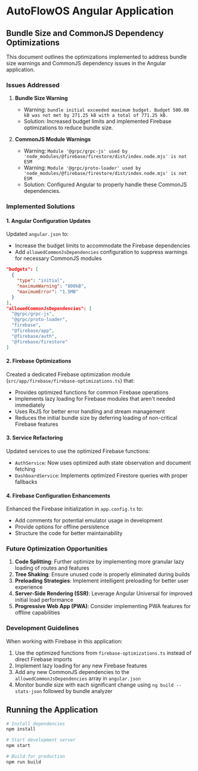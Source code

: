 # AutoFlowOS Angular Application

## Bundle Size and CommonJS Dependency Optimizations

This document outlines the optimizations implemented to address bundle size warnings and CommonJS dependency issues in the Angular application.

### Issues Addressed

1. **Bundle Size Warning**
   - Warning: `bundle initial exceeded maximum budget. Budget 500.00 kB was not met by 271.25 kB with a total of 771.25 kB.`
   - Solution: Increased budget limits and implemented Firebase optimizations to reduce bundle size.

2. **CommonJS Module Warnings**
   - Warning: `Module '@grpc/grpc-js' used by 'node_modules/@firebase/firestore/dist/index.node.mjs' is not ESM`
   - Warning: `Module '@grpc/proto-loader' used by 'node_modules/@firebase/firestore/dist/index.node.mjs' is not ESM`
   - Solution: Configured Angular to properly handle these CommonJS dependencies.

### Implemented Solutions

#### 1. Angular Configuration Updates

Updated `angular.json` to:
- Increase the budget limits to accommodate the Firebase dependencies
- Add `allowedCommonJsDependencies` configuration to suppress warnings for necessary CommonJS modules

```json
"budgets": [
  {
    "type": "initial",
    "maximumWarning": "800kB",
    "maximumError": "1.5MB"
  }
],
"allowedCommonJsDependencies": [
  "@grpc/grpc-js",
  "@grpc/proto-loader",
  "firebase",
  "@firebase/app",
  "@firebase/auth",
  "@firebase/firestore"
]
```

#### 2. Firebase Optimizations

Created a dedicated Firebase optimization module (`src/app/firebase/firebase-optimizations.ts`) that:
- Provides optimized functions for common Firebase operations
- Implements lazy loading for Firebase modules that aren't needed immediately
- Uses RxJS for better error handling and stream management
- Reduces the initial bundle size by deferring loading of non-critical Firebase features

#### 3. Service Refactoring

Updated services to use the optimized Firebase functions:
- `AuthService`: Now uses optimized auth state observation and document fetching
- `DashboardService`: Implements optimized Firestore queries with proper fallbacks

#### 4. Firebase Configuration Enhancements

Enhanced the Firebase initialization in `app.config.ts` to:
- Add comments for potential emulator usage in development
- Provide options for offline persistence
- Structure the code for better maintainability

### Future Optimization Opportunities

1. **Code Splitting**: Further optimize by implementing more granular lazy loading of routes and features
2. **Tree Shaking**: Ensure unused code is properly eliminated during builds
3. **Preloading Strategies**: Implement intelligent preloading for better user experience
4. **Server-Side Rendering (SSR)**: Leverage Angular Universal for improved initial load performance
5. **Progressive Web App (PWA)**: Consider implementing PWA features for offline capabilities

### Development Guidelines

When working with Firebase in this application:

1. Use the optimized functions from `firebase-optimizations.ts` instead of direct Firebase imports
2. Implement lazy loading for any new Firebase features
3. Add any new CommonJS dependencies to the `allowedCommonJsDependencies` array in `angular.json`
4. Monitor bundle size with each significant change using `ng build --stats-json` followed by bundle analyzer

## Running the Application

```bash
# Install dependencies
npm install

# Start development server
npm start

# Build for production
npm run build
```

